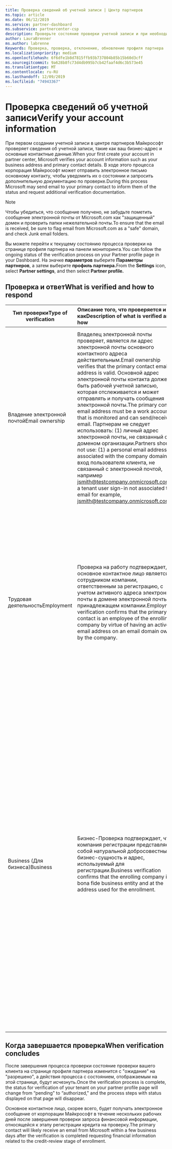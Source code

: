 ```yaml
---
title: Проверка сведений об учетной записи | Центр партнеров
ms.topic: article
ms.date: 06/12/2019
ms.service: partner-dashboard
ms.subservice: partnercenter-csp
description: Проверьте состояние проверки учетной записи и при необходимости укажите дополнительные сведения.
author: LauraBrenner
ms.author: labrenne
Keywords: Проверка, проверка, отклонение, обновление профиля партнера
ms.localizationpriority: medium
ms.openlocfilehash: 6f6dfe1b8d7815ffb93b737804b85b15b60d3cff
ms.sourcegitcommit: 9a628b8fc73d4db995b7cb42faaf4d6c3b573e45
ms.translationtype: MT
ms.contentlocale: ru-RU
ms.lasthandoff: 12/09/2019
ms.locfileid: "74943367"
---
```

# <a name="verify-your-account-information"></a><span data-ttu-id="4c7c2-104">Проверка сведений об учетной записи</span><span class="sxs-lookup"><span data-stu-id="4c7c2-104">Verify your account information</span></span>

<span data-ttu-id="4c7c2-105">При первом создании учетной записи в центре партнеров Майкрософт проверяет сведения об учетной записи, такие как ваш бизнес-адрес и основные контактные данные.</span><span class="sxs-lookup"><span data-stu-id="4c7c2-105">When your first create your account in partner center, Microsoft verifies your account information such as your business address and primary contact details.</span></span> <span data-ttu-id="4c7c2-106">В ходе этого процесса корпорация Майкрософт может отправить электронное письмо основному контакту, чтобы уведомить их о состоянии и запросить дополнительную документацию по проверке.</span><span class="sxs-lookup"><span data-stu-id="4c7c2-106">During this process Microsoft may send email to your primary contact to inform them of the status and request additional verification documentation.</span></span> 

>[!Note]
><span data-ttu-id="4c7c2-107">Чтобы убедиться, что сообщение получено, не забудьте пометить сообщение электронной почты от Microsoft.com как "защищенный" домен и проверить папки нежелательной почты.</span><span class="sxs-lookup"><span data-stu-id="4c7c2-107">To ensure that the email is received, be sure to flag email from Microsoft.com as a "safe" domain, and check Junk email folders.</span></span>

<span data-ttu-id="4c7c2-108">Вы можете перейти к текущему состоянию процесса проверки на странице профиля партнера на панели мониторинга.</span><span class="sxs-lookup"><span data-stu-id="4c7c2-108">You can follow the ongoing status of the verification process on your Partner profile page in your Dashboard.</span></span> <span data-ttu-id="4c7c2-109">На значке **параметров** выберите **Параметры партнеров**, а затем выберите **профиль партнера.**</span><span class="sxs-lookup"><span data-stu-id="4c7c2-109">From the **Settings** icon, select **Partner settings**, and then select **Partner profile.**</span></span>

## <a name="what-is-verified-and-how-to-respond"></a><span data-ttu-id="4c7c2-110">Проверка и ответ</span><span class="sxs-lookup"><span data-stu-id="4c7c2-110">What is verified and how to respond</span></span>

|<span data-ttu-id="4c7c2-111">**Тип проверки**</span><span class="sxs-lookup"><span data-stu-id="4c7c2-111">**Type of verification**</span></span>   |<span data-ttu-id="4c7c2-112">**Описание того, что проверяется и как**</span><span class="sxs-lookup"><span data-stu-id="4c7c2-112">**Description of what is verified and how**</span></span>   |<span data-ttu-id="4c7c2-113">**Что делать, если отклонено**</span><span class="sxs-lookup"><span data-stu-id="4c7c2-113">**What to do if rejected**</span></span>   |
|----------------------------|:-----------------------------------|:--------------------------------------|
|<span data-ttu-id="4c7c2-114">Владение электронной почтой</span><span class="sxs-lookup"><span data-stu-id="4c7c2-114">Email ownership</span></span>   |<span data-ttu-id="4c7c2-115">Владелец электронной почты проверяет, является ли адрес электронной почты основного контактного адреса действительным.</span><span class="sxs-lookup"><span data-stu-id="4c7c2-115">Email ownership verifies that the primary contact email address is valid.</span></span>  <span data-ttu-id="4c7c2-116">Основной адрес электронной почты контакта должен быть рабочей учетной записью, которая отслеживается и может отправлять и получать сообщения электронной почты.</span><span class="sxs-lookup"><span data-stu-id="4c7c2-116">The primary contact email address must be a work account that is monitored and can send/receive email.</span></span>  <span data-ttu-id="4c7c2-117">Партнерам не следует использовать: (1) личный адрес электронной почты, не связанный с доменом организации.</span><span class="sxs-lookup"><span data-stu-id="4c7c2-117">Partners should not use: (1) a personal email address not associated with the company domain.</span></span> <span data-ttu-id="4c7c2-118">(2) вход пользователя клиента, не связанный с электронной почтой, например jsmith@testcompany.onmicrosoft.com</span><span class="sxs-lookup"><span data-stu-id="4c7c2-118">(2) a tenant user sign-in not associated to email for example, jsmith@testcompany.onmicrosoft.com</span></span>   |<span data-ttu-id="4c7c2-119">Если вы не получаете сообщение о проверке владельца по электронной почте в течение одного рабочего дня, щелкните ссылку на странице профиля партнера, чтобы отправить сообщение повторно, или обратитесь в службу поддержки.</span><span class="sxs-lookup"><span data-stu-id="4c7c2-119">If you don't receive the email ownership verification message within one business day, click the link on the Partner profile page to have the message resent, or contact Support.</span></span>|
|<span data-ttu-id="4c7c2-120">Трудовая деятельность</span><span class="sxs-lookup"><span data-stu-id="4c7c2-120">Employment</span></span> |<span data-ttu-id="4c7c2-121">Проверка на работу подтверждает, что основное контактное лицо является сотрудником компании, ответственным за регистрацию, с учетом активного адреса электронной почты в домене электронной почты, принадлежащем компании.</span><span class="sxs-lookup"><span data-stu-id="4c7c2-121">Employment verification confirms that the primary contact is an employee of the enrolling company by virtue of having an active email address on an email domain owned by the company.</span></span>|<span data-ttu-id="4c7c2-122">Если проверка приема на работу отклонена, основной контакт может предоставить документацию или источник в Интернете, подтверждающий, что домен электронной почты контакта является владельцем своего работодателя.</span><span class="sxs-lookup"><span data-stu-id="4c7c2-122">If employment verification is rejected, the primary contact can provide documentation or an online source confirming that the contact's email domain is under the ownership of their employer.</span></span>|
|<span data-ttu-id="4c7c2-123">Business (Для бизнеса)</span><span class="sxs-lookup"><span data-stu-id="4c7c2-123">Business</span></span>   |<span data-ttu-id="4c7c2-124">Бизнес-Проверка подтверждает, что компания регистрации представляет собой натуральной добросовестные бизнес-сущность и адрес, используемый для регистрации.</span><span class="sxs-lookup"><span data-stu-id="4c7c2-124">Business verification confirms that the enrolling company is a bona fide business entity and at the address used for the enrollment.</span></span>|<span data-ttu-id="4c7c2-125">Если проверка бизнес-данных завершается неудачно, основное контактное лицо получит запрос на предоставление официальной документации (например, о регистрации или сертификате налоговой регистрации) из домашней страны или органа государственной власти компании, подтверждающих, что компания разрешается выполнять бизнес с именем сущности и находится по адресу регистрации.</span><span class="sxs-lookup"><span data-stu-id="4c7c2-125">If business verification fails, the primary contact will be asked to provide official documentation (such as a business registration or tax registration certificate or receipt)from the company's home country or municipality confirming that the company is authorized to do business under that entity name and is located at the enrollment address.</span></span>|

## <a name="when-verification-concludes"></a><span data-ttu-id="4c7c2-126">Когда завершается проверка</span><span class="sxs-lookup"><span data-stu-id="4c7c2-126">When verification concludes</span></span>

<span data-ttu-id="4c7c2-127">После завершения процесса проверки состояние проверки вашего клиента на странице профиля партнера изменится с "ожидание" на "разрешено", а действия процесса с состоянием, отображаемым на этой странице, будут исчезнуть.</span><span class="sxs-lookup"><span data-stu-id="4c7c2-127">Once the verification process is complete, the status for verification of your tenant on your partner profile page will change from “pending" to “authorized," and the process steps with status displayed on that page will disappear.</span></span>

<span data-ttu-id="4c7c2-128">Основное контактное лицо, скорее всего, будет получать электронное сообщение от корпорации Майкрософт в течение нескольких рабочих дней после завершения проверки запроса финансовой информации, относящейся к этапу регистрации кредита на проверку.</span><span class="sxs-lookup"><span data-stu-id="4c7c2-128">The primary contact will likely receive an email from Microsoft within a few business days after the verification is completed requesting financial information related to the credit-review stage of enrollment.</span></span>
